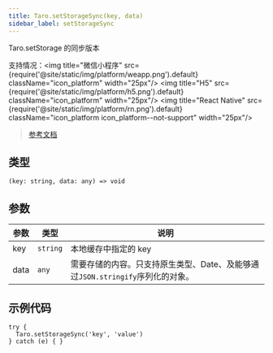 ```yaml
---
title: Taro.setStorageSync(key, data)
sidebar_label: setStorageSync
---
```


Taro.setStorage 的同步版本

支持情况：<img title="微信小程序" src={require('@site/static/img/platform/weapp.png').default} className="icon_platform" width="25px"/> <img title="H5" src={require('@site/static/img/platform/h5.png').default} className="icon_platform" width="25px"/> <img title="React Native" src={require('@site/static/img/platform/rn.png').default} className="icon_platform icon_platform--not-support" width="25px"/>

> [参考文档](https://developers.weixin.qq.com/miniprogram/dev/api/storage/wx.setStorageSync.html)

## 类型

```tsx
(key: string, data: any) => void
```

## 参数

| 参数 | 类型 | 说明 |
| --- | --- | --- |
| key | `string` | 本地缓存中指定的 key |
| data | `any` | 需要存储的内容。只支持原生类型、Date、及能够通过`JSON.stringify`序列化的对象。 |

## 示例代码

```tsx
try {
  Taro.setStorageSync('key', 'value')
} catch (e) { }
```
